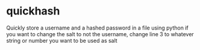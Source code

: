 # quickhash
Quickly store a username and a hashed password in a file using python
if you want to change the salt to not the username, change line 3 to whatever string or number you want to be used as salt
